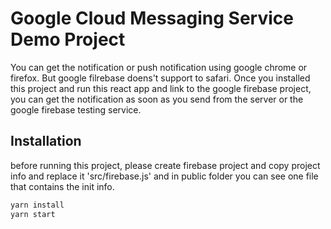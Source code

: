 # Google Cloud Messaging Service Demo Project

You can get the notification or push notification using google chrome or firefox. But google filrebase doens't support to safari. Once you installed this project and run this react app and link to the google firebase project, you can get the notification as soon as you send from the server or the google firebase testing service.


## Installation


before running this project, please create firebase project and copy project info and replace it 'src/firebase.js' 
and in public folder you can see one file that contains the init info.


```bash
yarn install
yarn start
```
